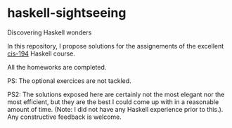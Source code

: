 # haskell-sightseeing
Discovering Haskell wonders

In this repository, I propose solutions for the assignements of the excellent [cis-194](http://www.seas.upenn.edu/~cis194/spring13/) Haskell course.

All the homeworks are completed.

PS: The optional exercices are not tackled.

PS2: The solutions exposed here are certainly not the most elegant nor the most efficient, but they are the best I could come up with in a reasonable amount of time.
(Note: I did not have any Haskell experience prior to this.). Any constructive feedback is welcome.
